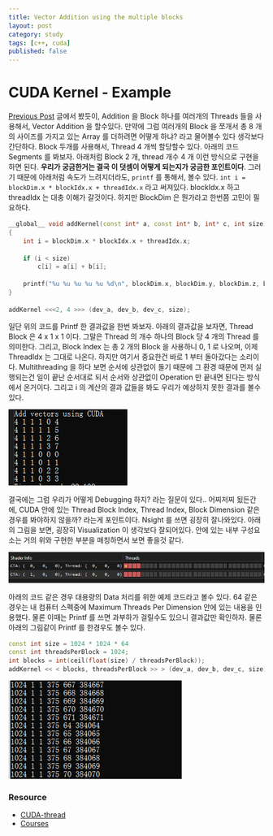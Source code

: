 ```yaml
---
title: Vector Addition using the multiple blocks 
layout: post
category: study
tags: [c++, cuda]
published: false
---
```


# CUDA Kernel - Example 

[Previous Post](https://sjang1594.github.io/study/CUDA-Kenel.html) 글에서 봤듯이, Addition 을 Block 하나를 여러개의 Threads 들을 사용해서, Vector Addition 을 할수있다. 만약에 그럼 여러개의 Block 을 쪼개서 총 8 개의 사이즈를 가지고 있는 Array 를 더하려면 어떻게 하냐? 라고 물어볼수 있다 생각보다 간단하다. Block 두개를 사용해서, Thread 4 개씩 할당할수 있다.
아래의 코드 Segments 를 봐보자. 아래처럼 Block 2 개, thread 개수 4 개 이런 방식으로 구현을 하면 된다. **우리가 궁금한거는 결국 이 덧셈이 어떻게 되는지가 궁금한 포인트이다**. 그러기 때문에 아래처럼 속도가 느려지더라도, `printf` 를 통해서, 볼수 있다. `int i = blockDim.x * blockIdx.x + threadIdx.x` 라고 써져있다. blockIdx.x 하고 threadIdx 는 대충 이해가 갈것이다. 하지만 BlockDim 은 뭔가라고 한번쯤 고민이 필요하다.  

```c++
__global__ void addKernel(const int* a, const int* b, int* c, int size)
{
	int i = blockDim.x * blockIdx.x + threadIdx.x;

	if (i < size)
		c[i] = a[i] + b[i];

	printf("%u %u %u %u %u %d\n", blockDim.x, blockDim.y, blockDim.z, blockIdx.x, threadIdx.x, i);
}

addKernel <<<2, 4 >>> (dev_a, dev_b, dev_c, size);
```

일단 위의 코드를 Printf 한 결과값을 한번 봐보자. 아래의 결과값을 보자면, Thread Block 은 4 x 1 x 1 이다. 그말은 Thread 의 개수 하나의 Block 당 4 개의 Thread 를 의미한다. 그리고, Block Index 는 총 2 개의 Block 을 사용하니 0, 1 로 나오며, 이제 ThreadIdx 는 그대로 나온다. 하지만 여기서 중요한건 바로 1 부터 돌아갔다는 소리이다. Multithreading 을 하다 보면 순서에 상관없이 돌기 때문에 그 환경 때문에 먼저 실행되는건 일이 끝난 순서대로 되서 순서와 상관없이 Operation 만 끝내면 된다는 방식에서 온거이다. 그리고 i 의 계산의 결과 값들을 봐도 우리가 예상하지 못한 결과를 볼수 있다. 

![Alt text](../../../assets/img/photo/3-17-2025/output.png)

결국에는 그럼 우리가 어떻게 Debugging 하지? 라는 질문이 있다.. 어찌저찌 됬든간에, CUDA 안에 있는 Thread Block Index, Thread Index, Block Dimension 같은 경우를 봐야하지 않을까? 라는게 포인트이다. Nsight 를 쓰면 굉장히 잘나와있다. 아래의 그림을 보면, 굉장히 Visualization 이 생각보다 잘되어있다. 안에 있는 내부 구성요소는 거의 위와 구현한 부분을 매칭하면서 보면 좋을것 같다.

![Alt text](../../../assets/img/photo/3-17-2025/NsightDebug.png)

아래의 코드 같은 경우 대용량의 Data 처리를 위한 예제 코드라고 볼수 있다. 64 같은 경우는 내 컴퓨터 스펙중에 Maximum Threads Per Dimension 안에 있는 내용을 인용했다. 물론 이때는 Printf 를 쓰면 과부하가 걸릴수도 있으니 결과값만 확인하자. 물론 아래의 그림같이 Printf 를 한경우도 볼수 있다.
```c++
const int size = 1024 * 1024 * 64
const int threadsPerBlock = 1024; 
int blocks = int(ceil(float(size) / threadsPerBlock));
addKernel << < blocks, threadsPerBlock >> > (dev_a, dev_b, dev_c, size);
```

![Alt text](../../../assets/img/photo/3-17-2025/image.png)

### Resource
* [CUDA-thread](https://www.cs.emory.edu/~cheung/Courses/355/Syllabus/94-CUDA/CUDA-thread.html)
* [Courses](https://developer.nvidia.com/educators/existing-courses#1)